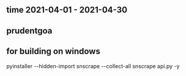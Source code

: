 ## time 2021-04-01 - 2021-04-30

## prudentgoa

## for building on windows
pyinstaller --hidden-import snscrape --collect-all snscrape api.py -y
